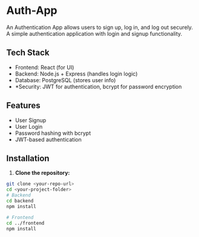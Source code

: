 # Auth-App
An Authentication App allows users to sign up, log in, and log out securely.
A simple authentication application with login and signup functionality.

## Tech Stack

- Frontend: React (for UI)  
- Backend: Node.js + Express (handles login logic)  
- Database:  PostgreSQL (stores user info)  
- *Security: JWT for authentication, bcrypt for password encryption  

## Features

- User Signup  
- User Login  
- Password hashing with bcrypt  
- JWT-based authentication  

## Installation

1. **Clone the repository:**

```bash
git clone <your-repo-url>
cd <your-project-folder>
# Backend
cd backend
npm install

# Frontend
cd ../frontend
npm install


